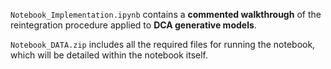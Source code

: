 `Notebook_Implementation.ipynb` contains a **commented walkthrough** of the reintegration procedure applied to **DCA generative models**.  

`Notebook_DATA.zip` includes all the required files for running the notebook, which will be detailed within the notebook itself.
